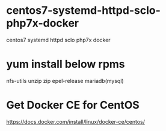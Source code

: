 # centos7-systemd-httpd-sclo-php7x-docker
centos7 systemd httpd sclo php7x docker

# yum install below rpms
nfs-utils
unzip zip
epel-release
mariadb(mysql)

# Get Docker CE for CentOS
https://docs.docker.com/install/linux/docker-ce/centos/
